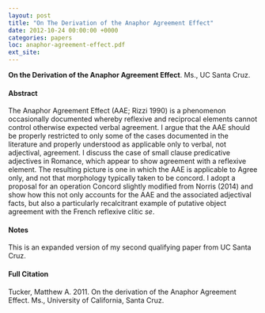```yaml
---
layout: post
title: "On The Derivation of the Anaphor Agreement Effect"
date: 2012-10-24 00:00:00 +0000
categories: papers
loc: anaphor-agreement-effect.pdf
ext_site: 
---
```


**On the Derivation of the Anaphor Agreement Effect**. Ms., UC Santa Cruz.


<!---more--->

#### Abstract

The Anaphor Agreement Effect (AAE; Rizzi 1990) is a phenomenon occasionally documented whereby reflexive and reciprocal elements cannot control otherwise expected verbal agreement. I argue that the AAE should be properly restricted to only some of the cases documented in the literature and properly understood as applicable only to verbal, not adjectival, agreement. I discuss the case of small clause predicative adjectives in Romance, which appear to show agreement with a reflexive element. The resulting picture is one in which the AAE is applicable to <span class="construct">Agree</span> only, and not that morphology typically taken to be concord. I adopt a proposal for an operation <span class="construct">Concord<span> slightly modified from Norris (2014) and show how this not only accounts for the AAE and the associated adjectival facts, but also a particularly recalcitrant example of putative object agreement with the French reflexive clitic _se_.

#### Notes

This is an expanded version of my second qualifying paper from UC Santa Cruz.

#### Full Citation

Tucker, Matthew A. 2011. On the derivation of the Anaphor Agreement Effect. Ms., University of California, Santa Cruz.